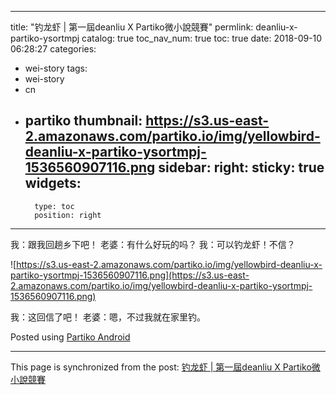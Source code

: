 
---
title: "钓龙虾 | 第一屆deanliu X Partiko微小說競賽"
permlink: deanliu-x-partiko-ysortmpj
catalog: true
toc_nav_num: true
toc: true
date: 2018-09-10 06:28:27
categories:
- wei-story
tags:
- wei-story
- cn
- partiko
thumbnail: https://s3.us-east-2.amazonaws.com/partiko.io/img/yellowbird-deanliu-x-partiko-ysortmpj-1536560907116.png
sidebar:
    right:
        sticky: true
widgets:
    -
        type: toc
        position: right
---


我：跟我回趟乡下吧！
老婆：有什么好玩的吗？
我：可以钓龙虾！不信？

![https://s3.us-east-2.amazonaws.com/partiko.io/img/yellowbird-deanliu-x-partiko-ysortmpj-1536560907116.png](https://s3.us-east-2.amazonaws.com/partiko.io/img/yellowbird-deanliu-x-partiko-ysortmpj-1536560907116.png)

我：这回信了吧！
老婆：嗯，不过我就在家里钓。

Posted using [Partiko Android](https://steemit.com/@partiko-android)

- - -

This page is synchronized from the post: [钓龙虾 | 第一屆deanliu X Partiko微小說競賽](https://steemit.com/@yellowbird/deanliu-x-partiko-ysortmpj)
